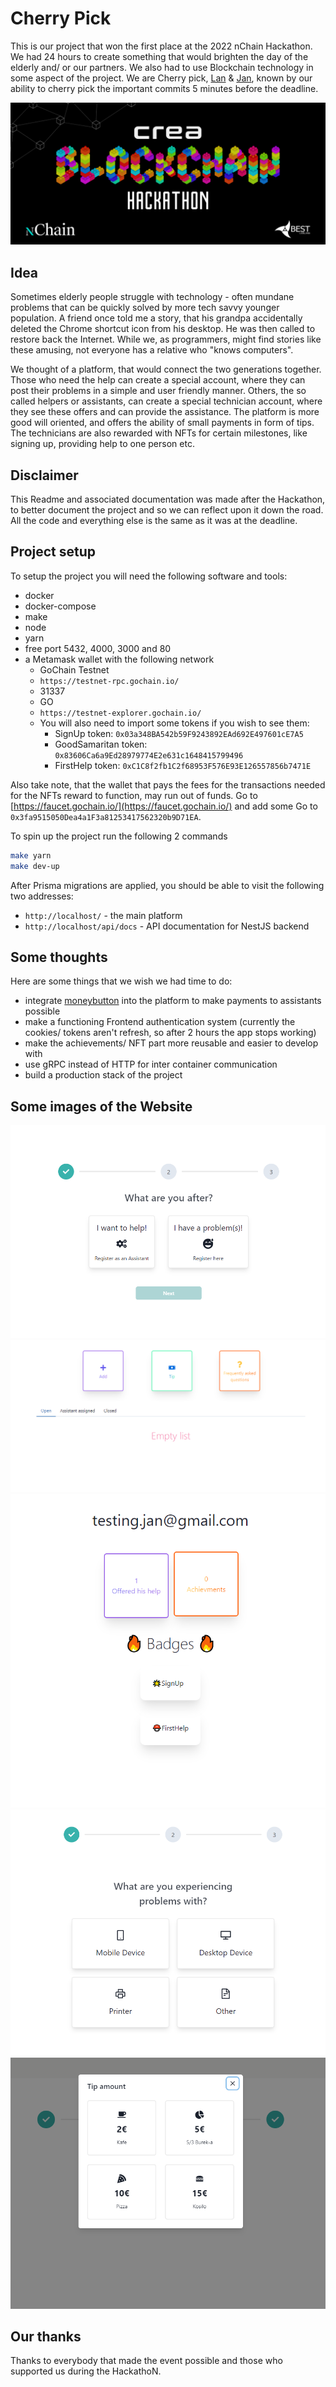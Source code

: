 # Cherry Pick

This is our project that won the first place at the 2022 nChain Hackathon. We had 24 hours to create something that would brighten the day of the elderly and/ or our partners. We also had to use Blockchain technology in some aspect of the project. We are Cherry pick, [Lan](https://github.com/LanVukusic) & [Jan](https://github.com/janvasiljevic), known by our ability to cherry pick the important commits 5 minutes before the deadline.  


![banner](docs/banner.png)
## Idea

Sometimes elderly people struggle with technology - often mundane problems that can be quickly solved by more tech savvy younger population. A friend once told me a story, that his grandpa accidentally deleted the Chrome shortcut icon from his desktop. He was then called to restore back the Internet. While we, as programmers, might find stories like these amusing, not everyone has a relative who "knows computers".  

We thought of a platform, that would connect the two generations together. Those who need the help can create a special account, where they can post their problems in a simple and user friendly manner. Others, the so called helpers or assistants, can create a special technician account, where they see these offers and can provide the assistance. The platform is more good will oriented, and offers the ability of small payments in form of tips. The technicians are also rewarded with NFTs for certain milestones, like signing up, providing help to one person etc.

## Disclaimer

This Readme and associated documentation was made after the Hackathon, to better document the project and so we can reflect upon it down the road. All the code and everything else is the same as it was at the deadline.

## Project setup

To setup the project you will need the following software and tools:

- docker
- docker-compose
- make
- node
- yarn
- free port 5432, 4000, 3000 and 80
- a Metamask wallet with the following network
  - GoChain Testnet
  - `https://testnet-rpc.gochain.io/`
  - 31337
  - GO
  - `https://testnet-explorer.gochain.io/`
  - You will also need to import some tokens if you wish to see them:
    - SignUp token: `0x03a348BA542b59F9243892EAd692E497601cE7A5`
    - GoodSamaritan token: `0x83606Ca6a9Ed28979774E2e631c1648415799496`
    - FirstHelp token: `0xC1C8f2fb1C2f68953F576E93E126557856b7471E`

Also take note, that the wallet that pays the fees for the transactions needed for the NFTs reward to function, may run out of funds. Go to [https://faucet.gochain.io/](https://faucet.gochain.io/) and add some Go to `0x3fa9515050Dea4a1F3a81253417562320b9D71EA`.  

To spin up the project run the following 2 commands

```sh
make yarn
make dev-up
```

After Prisma migrations are applied, you should be able to visit the following two addresses:

- `http://localhost/` - the main platform
- `http://localhost/api/docs` - API documentation for NestJS backend  

## Some thoughts

Here are some things that we wish we had time to do:

- integrate [moneybutton](https://www.moneybutton.com/) into the platform to make payments to assistants possible
- make a functioning Frontend authentication system (currently the cookies/ tokens aren't refresh, so after 2 hours the app stops working)
- make the achievements/ NFT part more reusable and easier to develop with  
- use gRPC instead of HTTP for inter container communication
- build a production stack of the project

## Some images of the Website

![1](images/2022-03-14-14-34-57.png)
![2](images/2022-03-14-14-35-29.png)
![3](images/2022-03-14-14-36-15.png)
![4](images/2022-03-14-14-36-31.png)
![5](images/2022-03-14-14-36-43.png)

## Our thanks

Thanks to everybody that made the event possible and those who supported us during the HackathoN.
